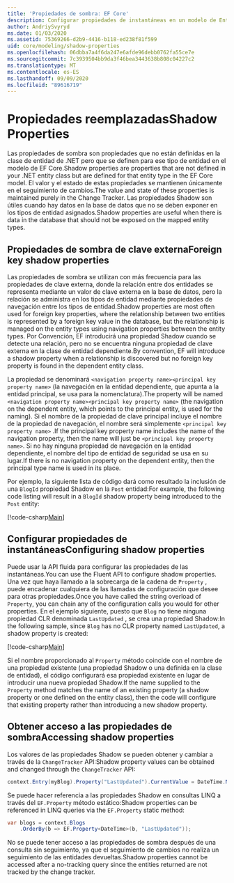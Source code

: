 ```yaml
---
title: 'Propiedades de sombra: EF Core'
description: Configurar propiedades de instantáneas en un modelo de Entity Framework Core
author: AndriySvyryd
ms.date: 01/03/2020
ms.assetid: 75369266-d2b9-4416-b118-ed238f81f599
uid: core/modeling/shadow-properties
ms.openlocfilehash: 06dbba7a4f6da247e6afde96debb0762fa55ce7e
ms.sourcegitcommit: 7c3939504bb9da3f46bea3443638b808c04227c2
ms.translationtype: MT
ms.contentlocale: es-ES
ms.lasthandoff: 09/09/2020
ms.locfileid: "89616719"
---
```

# <a name="shadow-properties"></a><span data-ttu-id="e1fbd-103">Propiedades reemplazadas</span><span class="sxs-lookup"><span data-stu-id="e1fbd-103">Shadow Properties</span></span>

<span data-ttu-id="e1fbd-104">Las propiedades de sombra son propiedades que no están definidas en la clase de entidad de .NET pero que se definen para ese tipo de entidad en el modelo de EF Core.</span><span class="sxs-lookup"><span data-stu-id="e1fbd-104">Shadow properties are properties that are not defined in your .NET entity class but are defined for that entity type in the EF Core model.</span></span> <span data-ttu-id="e1fbd-105">El valor y el estado de estas propiedades se mantienen únicamente en el seguimiento de cambios.</span><span class="sxs-lookup"><span data-stu-id="e1fbd-105">The value and state of these properties is maintained purely in the Change Tracker.</span></span> <span data-ttu-id="e1fbd-106">Las propiedades Shadow son útiles cuando hay datos en la base de datos que no se deben exponer en los tipos de entidad asignados.</span><span class="sxs-lookup"><span data-stu-id="e1fbd-106">Shadow properties are useful when there is data in the database that should not be exposed on the mapped entity types.</span></span>

## <a name="foreign-key-shadow-properties"></a><span data-ttu-id="e1fbd-107">Propiedades de sombra de clave externa</span><span class="sxs-lookup"><span data-stu-id="e1fbd-107">Foreign key shadow properties</span></span>

<span data-ttu-id="e1fbd-108">Las propiedades de sombra se utilizan con más frecuencia para las propiedades de clave externa, donde la relación entre dos entidades se representa mediante un valor de clave externa en la base de datos, pero la relación se administra en los tipos de entidad mediante propiedades de navegación entre los tipos de entidad.</span><span class="sxs-lookup"><span data-stu-id="e1fbd-108">Shadow properties are most often used for foreign key properties, where the relationship between two entities is represented by a foreign key value in the database, but the relationship is managed on the entity types using navigation properties between the entity types.</span></span> <span data-ttu-id="e1fbd-109">Por Convención, EF introducirá una propiedad Shadow cuando se detecte una relación, pero no se encuentra ninguna propiedad de clave externa en la clase de entidad dependiente.</span><span class="sxs-lookup"><span data-stu-id="e1fbd-109">By convention, EF will introduce a shadow property when a relationship is discovered but no foreign key property is found in the dependent entity class.</span></span>

<span data-ttu-id="e1fbd-110">La propiedad se denominará `<navigation property name><principal key property name>` (la navegación en la entidad dependiente, que apunta a la entidad principal, se usa para la nomenclatura).</span><span class="sxs-lookup"><span data-stu-id="e1fbd-110">The property will be named `<navigation property name><principal key property name>` (the navigation on the dependent entity, which points to the principal entity, is used for the naming).</span></span> <span data-ttu-id="e1fbd-111">Si el nombre de la propiedad de clave principal incluye el nombre de la propiedad de navegación, el nombre será simplemente `<principal key property name>` .</span><span class="sxs-lookup"><span data-stu-id="e1fbd-111">If the principal key property name includes the name of the navigation property, then the name will just be `<principal key property name>`.</span></span> <span data-ttu-id="e1fbd-112">Si no hay ninguna propiedad de navegación en la entidad dependiente, el nombre del tipo de entidad de seguridad se usa en su lugar.</span><span class="sxs-lookup"><span data-stu-id="e1fbd-112">If there is no navigation property on the dependent entity, then the principal type name is used in its place.</span></span>

<span data-ttu-id="e1fbd-113">Por ejemplo, la siguiente lista de código dará como resultado la inclusión de una `BlogId` propiedad Shadow en la `Post` entidad:</span><span class="sxs-lookup"><span data-stu-id="e1fbd-113">For example, the following code listing will result in a `BlogId` shadow property being introduced to the `Post` entity:</span></span>

[!code-csharp[Main](../../../samples/core/Modeling/Conventions/ShadowForeignKey.cs?name=Conventions&highlight=21-23)]

## <a name="configuring-shadow-properties"></a><span data-ttu-id="e1fbd-114">Configurar propiedades de instantáneas</span><span class="sxs-lookup"><span data-stu-id="e1fbd-114">Configuring shadow properties</span></span>

<span data-ttu-id="e1fbd-115">Puede usar la API fluida para configurar las propiedades de las instantáneas.</span><span class="sxs-lookup"><span data-stu-id="e1fbd-115">You can use the Fluent API to configure shadow properties.</span></span> <span data-ttu-id="e1fbd-116">Una vez que haya llamado a la sobrecarga de la cadena de `Property` , puede encadenar cualquiera de las llamadas de configuración que desee para otras propiedades.</span><span class="sxs-lookup"><span data-stu-id="e1fbd-116">Once you have called the string overload of `Property`, you can chain any of the configuration calls you would for other properties.</span></span> <span data-ttu-id="e1fbd-117">En el ejemplo siguiente, puesto que `Blog` no tiene ninguna propiedad CLR denominada `LastUpdated` , se crea una propiedad Shadow:</span><span class="sxs-lookup"><span data-stu-id="e1fbd-117">In the following sample, since `Blog` has no CLR property named `LastUpdated`, a shadow property is created:</span></span>

[!code-csharp[Main](../../../samples/core/Modeling/FluentAPI/ShadowProperty.cs?name=ShadowProperty&highlight=8)]

<span data-ttu-id="e1fbd-118">Si el nombre proporcionado al `Property` método coincide con el nombre de una propiedad existente (una propiedad Shadow o una definida en la clase de entidad), el código configurará esa propiedad existente en lugar de introducir una nueva propiedad Shadow.</span><span class="sxs-lookup"><span data-stu-id="e1fbd-118">If the name supplied to the `Property` method matches the name of an existing property (a shadow property or one defined on the entity class), then the code will configure that existing property rather than introducing a new shadow property.</span></span>

## <a name="accessing-shadow-properties"></a><span data-ttu-id="e1fbd-119">Obtener acceso a las propiedades de sombra</span><span class="sxs-lookup"><span data-stu-id="e1fbd-119">Accessing shadow properties</span></span>

<span data-ttu-id="e1fbd-120">Los valores de las propiedades Shadow se pueden obtener y cambiar a través de la `ChangeTracker` API:</span><span class="sxs-lookup"><span data-stu-id="e1fbd-120">Shadow property values can be obtained and changed through the `ChangeTracker` API:</span></span>

``` csharp
context.Entry(myBlog).Property("LastUpdated").CurrentValue = DateTime.Now;
```

<span data-ttu-id="e1fbd-121">Se puede hacer referencia a las propiedades Shadow en consultas LINQ a través del `EF.Property` método estático:</span><span class="sxs-lookup"><span data-stu-id="e1fbd-121">Shadow properties can be referenced in LINQ queries via the `EF.Property` static method:</span></span>

``` csharp
var blogs = context.Blogs
    .OrderBy(b => EF.Property<DateTime>(b, "LastUpdated"));
```

<span data-ttu-id="e1fbd-122">No se puede tener acceso a las propiedades de sombra después de una consulta sin seguimiento, ya que el seguimiento de cambios no realiza un seguimiento de las entidades devueltas.</span><span class="sxs-lookup"><span data-stu-id="e1fbd-122">Shadow properties cannot be accessed after a no-tracking query since the entities returned are not tracked by the change tracker.</span></span>
